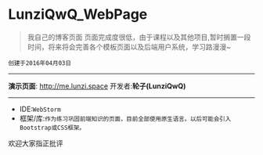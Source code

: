 # LunziQwQ_WebPage
> 我自己的博客页面
> 页面完成度很低，由于课程以及其他项目,暂时搁置一段时间，将来将会完善各个模板页面以及后端用户系统，学习路漫漫~

`创建于2016年04月03日`

---
**演示页面**: <http://me.lunzi.space>
开发者:**轮子(LunziQwQ)**

---

* IDE:`WebStorm`
* 框架/库:`作为练习巩固前端知识的页面，目前全部使用原生语言。以后可能会引入Bootstrap或CSS框架。`

欢迎大家指正批评